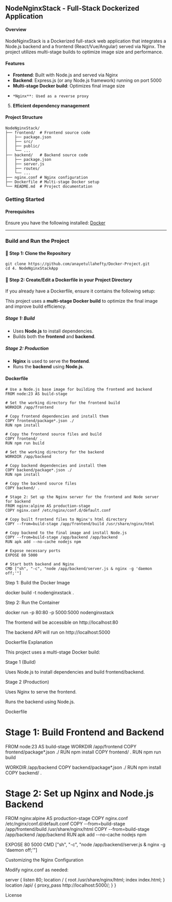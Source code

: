 ## NodeNginxStack - Full-Stack Dockerized Application

#### Overview

NodeNginxStack is a Dockerized full-stack web application that integrates a Node.js backend and a frontend (React/Vue/Angular) served via Nginx. The project utilizes multi-stage builds to optimize image size and performance.

#### Features
- **Frontend**: Built with Node.js and served via Nginx
-  **Backend**: Express.js (or any Node.js framework) running on port 5000
-   **Multi-stage Docker build**: Optimizes final image size
-     *Nginx**: Used as a reverse proxy
5. **Efficient dependency management**


#### Project Structure
```
NodeNginxStack/
├── frontend/  # Frontend source code
│   ├── package.json
│   ├── src/
│   ├── public/
│   └── ...
├── backend/   # Backend source code
│   ├── package.json
│   ├── server.js
│   ├── routes/
│   └── ...
├── nginx.conf # Nginx configuration
├── Dockerfile # Multi-stage Docker setup
└── README.md  # Project documentation
```
### Getting Started

#### Prerequisites

Ensure you have the following installed: [Docker](https://www.docker.com/)

---

### Build and Run the Project

#### 🚀 Step 1: Clone the Repository
```
git clone https://github.com/anayetullahefty/Docker-Project.git
cd 4. NodeNginxStackApp
```
#### 🐳 Step 2: Create/Edit a Dockerfile in your Project Directory
If you already have a Dockerfile, ensure it contains the following setup:

This project uses a **multi-stage Docker build** to optimize the final image and improve build efficiency.

##### Stage 1: Build

- Uses **Node.js** to install dependencies.
- Builds both the **frontend** and **backend**.

##### Stage 2: Production

- **Nginx** is used to serve the **frontend**.
- Runs the **backend** using **Node.js**.

#### Dockerfile
```
# Use a Node.js base image for building the frontend and backend
FROM node:23 AS build-stage

# Set the working directory for the frontend build
WORKDIR /app/frontend

# Copy frontend dependencies and install them
COPY frontend/package*.json ./
RUN npm install

# Copy the frontend source files and build
COPY frontend/ .
RUN npm run build

# Set the working directory for the backend
WORKDIR /app/backend

# Copy backend dependencies and install them
COPY backend/package*.json ./
RUN npm install

# Copy the backend source files
COPY backend/ .

# Stage 2: Set up the Nginx server for the frontend and Node server for backend
FROM nginx:alpine AS production-stage
COPY nginx.conf /etc/nginx/conf.d/default.conf

# Copy built frontend files to Nginx's html directory
COPY --from=build-stage /app/frontend/build /usr/share/nginx/html

# Copy backend to the final image and install Node.js
COPY --from=build-stage /app/backend /app/backend
RUN apk add --no-cache nodejs npm

# Expose necessary ports
EXPOSE 80 5000

# Start both backend and Nginx
CMD ["sh", "-c", "node /app/backend/server.js & nginx -g 'daemon off;'"]
```



Step 1: Build the Docker Image

docker build -t nodenginxstack .

Step 2: Run the Container

docker run -p 80:80 -p 5000:5000 nodenginxstack

The frontend will be accessible on http://localhost:80

The backend API will run on http://localhost:5000

Dockerfile Explanation

This project uses a multi-stage Docker build:

Stage 1 (Build)

Uses Node.js to install dependencies and build frontend/backend.

Stage 2 (Production)

Uses Nginx to serve the frontend.

Runs the backend using Node.js.

Dockerfile

# Stage 1: Build Frontend and Backend
FROM node:23 AS build-stage
WORKDIR /app/frontend
COPY frontend/package*.json ./
RUN npm install
COPY frontend/ .
RUN npm run build

WORKDIR /app/backend
COPY backend/package*.json ./
RUN npm install
COPY backend/ .

# Stage 2: Set up Nginx and Node.js Backend
FROM nginx:alpine AS production-stage
COPY nginx.conf /etc/nginx/conf.d/default.conf
COPY --from=build-stage /app/frontend/build /usr/share/nginx/html
COPY --from=build-stage /app/backend /app/backend
RUN apk add --no-cache nodejs npm

EXPOSE 80 5000
CMD ["sh", "-c", "node /app/backend/server.js & nginx -g 'daemon off;'"]

Customizing the Nginx Configuration

Modify nginx.conf as needed:

server {
    listen 80;
    location / {
        root /usr/share/nginx/html;
        index index.html;
    }
    location /api/ {
        proxy_pass http://localhost:5000/;
    }
}

License
